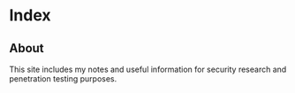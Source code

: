 # Index

## About

This site includes my notes and useful information for security research and penetration testing purposes. 